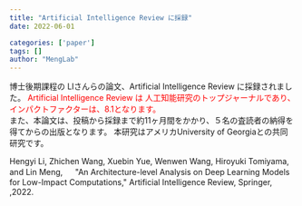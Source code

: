 ```yaml
---
title: "Artificial Intelligence Review に採録"
date: 2022-06-01

categories: ['paper']
tags: []
author: "MengLab"
---
```

博士後期課程の LIさんらの論文、Artificial Intelligence Review に採録されました。 <span style="color: red; ">Artificial Intelligence Review は 人工知能研究のトップジャーナルであり、インパクトファクターは、8.1となります。</span>  
また、本論文は、投稿から採録まで約11ヶ月間をかかり、５名の査読者の納得を得てからの出版となります。 本研究はアメリカUniversity of Georgiaとの共同研究です。

Hengyi Li, Zhichen Wang, Xuebin Yue, Wenwen Wang, Hiroyuki Tomiyama, and Lin Meng, 　 "An Architecture-level Analysis on Deep Learning Models for Low-Impact Computations," Artificial Intelligence Review, Springer, ,2022.

